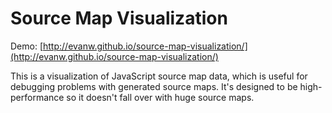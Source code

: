 # Source Map Visualization

Demo: [http://evanw.github.io/source-map-visualization/](http://evanw.github.io/source-map-visualization/)

This is a visualization of JavaScript source map data, which is useful for debugging problems with generated source maps. It's designed to be high-performance so it doesn't fall over with huge source maps.

